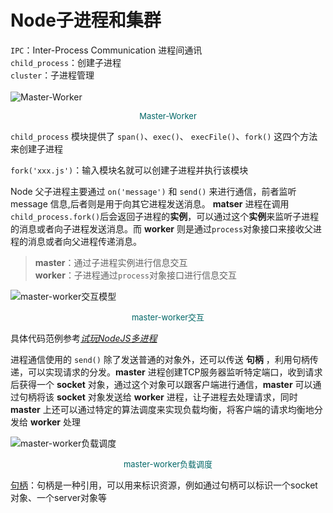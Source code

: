 # Node子进程和集群
`IPC`：Inter-Process Communication 进程间通讯<br>
`child_process`：创建子进程<br>
`cluster`：子进程管理
<br><br>
![Master-Worker](https://img-blog.csdn.net/20180411162337266?watermark/2/text/aHR0cHM6Ly9ibG9nLmNzZG4ubmV0L2hvbmdjaGg=/font/5a6L5L2T/fontsize/400/fill/I0JBQkFCMA==/dissolve/70)
<center><font size='2' color = '#006666'>Master-Worker</font></center>

`child_process` 模块提供了 `span()`、`exec()`、 `execFile()`、`fork()` 这四个方法来创建子进程

`fork('xxx.js')`：输入模块名就可以创建子进程并执行该模块

Node 父子进程主要通过 `on('message')` 和 `send()` 来进行通信，前者监听 message 信息,后者则是用于向其它进程发送消息。 **matser** 进程在调用`child_process.fork()`后会返回子进程的**实例**，可以通过这个**实例**来监听子进程的消息或者向子进程发送消息。而 **worker** 则是通过`process`对象接口来接收父进程的消息或者向父进程传递消息。

> **master**：通过子进程实例进行信息交互<br>
  **worker**：子进程通过`process`对象接口进行信息交互

![master-worker交互模型](https://img-blog.csdn.net/20180411162446285?watermark/2/text/aHR0cHM6Ly9ibG9nLmNzZG4ubmV0L2hvbmdjaGg=/font/5a6L5L2T/fontsize/400/fill/I0JBQkFCMA==/dissolve/70)
<center><font size='2' color = '#006666'>master-worker交互</font></center>

具体代码范例参考<em>[试玩NodeJS多进程](https://blog.csdn.net/hongchh/article/details/79898816)</em>

进程通信使用的 `send()` 除了发送普通的对象外，还可以传送 **句柄** ，利用句柄传递，可以实现请求的分发。**master** 进程创建TCP服务器监听特定端口，收到请求后获得一个 **socket** 对象，通过这个对象可以跟客户端进行通信，**master** 可以通过句柄将该 **socket** 对象发送给 **worker** 进程，让子进程去处理请求，同时 **master** 上还可以通过特定的算法调度来实现负载均衡，将客户端的请求均衡地分发给 **worker** 处理

![master-worker负载调度](https://img-blog.csdn.net/20180411162530412?watermark/2/text/aHR0cHM6Ly9ibG9nLmNzZG4ubmV0L2hvbmdjaGg=/font/5a6L5L2T/fontsize/400/fill/I0JBQkFCMA==/dissolve/70)
<center><font size='2' color = '#006666'>master-worker负载调度</font></center>



[句柄](#句柄)：句柄是一种引用，可以用来标识资源，例如通过句柄可以标识一个socket对象、一个server对象等

